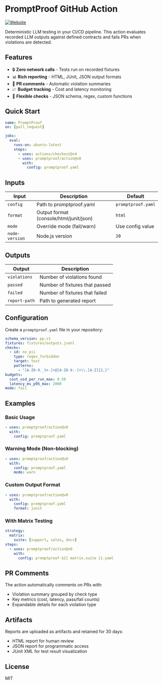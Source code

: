 # PromptProof GitHub Action

[![Website](https://img.shields.io/badge/Website-promptproof.io-darkgreen)](https://promptproof.io)

Deterministic LLM testing in your CI/CD pipeline. This action evaluates recorded LLM outputs against defined contracts and fails PRs when violations are detected.

## Features

- 🔒 **Zero network calls** - Tests run on recorded fixtures
- 📊 **Rich reporting** - HTML, JUnit, JSON output formats
- 💬 **PR comments** - Automatic violation summaries
- 📈 **Budget tracking** - Cost and latency monitoring
- 🎯 **Flexible checks** - JSON schema, regex, custom functions

## Quick Start

```yaml
name: PromptProof
on: [pull_request]

jobs:
  eval:
    runs-on: ubuntu-latest
    steps:
      - uses: actions/checkout@v4
      - uses: promptproof/action@v0
        with:
          config: promptproof.yaml
```

## Inputs

| Input | Description | Default |
|-------|-------------|---------|
| `config` | Path to promptproof.yaml | `promptproof.yaml` |
| `format` | Output format (console/html/junit/json) | `html` |
| `mode` | Override mode (fail/warn) | Use config value |
| `node-version` | Node.js version | `20` |

## Outputs

| Output | Description |
|--------|-------------|
| `violations` | Number of violations found |
| `passed` | Number of fixtures that passed |
| `failed` | Number of fixtures that failed |
| `report-path` | Path to generated report |

## Configuration

Create a `promptproof.yaml` file in your repository:

```yaml
schema_version: pp.v1
fixtures: fixtures/outputs.jsonl
checks:
  - id: no_pii
    type: regex_forbidden
    target: text
    patterns:
      - "[A-Z0-9._%+-]+@[A-Z0-9.-]+\\.[A-Z]{2,}"
budgets:
  cost_usd_per_run_max: 0.50
  latency_ms_p95_max: 2000
mode: fail
```

## Examples

### Basic Usage

```yaml
- uses: promptproof/action@v0
  with:
    config: promptproof.yaml
```

### Warning Mode (Non-blocking)

```yaml
- uses: promptproof/action@v0
  with:
    config: promptproof.yaml
    mode: warn
```

### Custom Output Format

```yaml
- uses: promptproof/action@v0
  with:
    config: promptproof.yaml
    format: junit
```

### With Matrix Testing

```yaml
strategy:
  matrix:
    suite: [support, sales, docs]
steps:
  - uses: promptproof/action@v0
    with:
      config: promptproof-${{ matrix.suite }}.yaml
```

## PR Comments

The action automatically comments on PRs with:
- Violation summary grouped by check type
- Key metrics (cost, latency, pass/fail counts)
- Expandable details for each violation type

## Artifacts

Reports are uploaded as artifacts and retained for 30 days:
- HTML report for human review
- JSON report for programmatic access
- JUnit XML for test result visualization

## License

MIT
